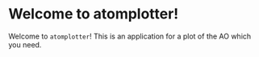 # Welcome to atomplotter!

Welcome to `atomplotter`! This is an application for a plot of the AO which you need.
